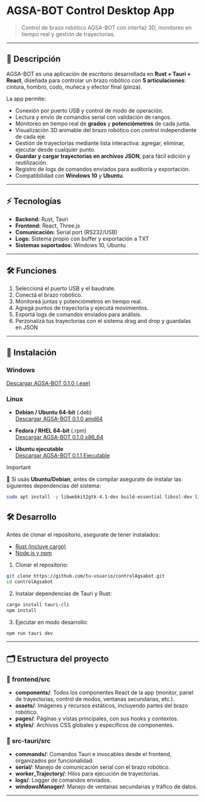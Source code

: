 # AGSA-BOT Control Desktop App

> Control de brazo robótico AGSA-BOT con interfaz 3D, monitoreo en tiempo real y gestión de trayectorias.

---

## 🔹 Descripción

AGSA-BOT es una aplicación de escritorio desarrollada en **Rust + Tauri + React**, diseñada para controlar un brazo robótico con **5 articulaciones**: cintura, hombro, codo, muñeca y efector final (pinza).  

La app permite:

- Conexión por puerto USB y control de modo de operación.
- Lectura y envío de comandos serial con validación de rangos.
- Monitoreo en tiempo real de **grados** y **potenciómetros** de cada junta.
- Visualización 3D animable del brazo robótico con control independiente de cada eje.
- Gestión de trayectorias mediante lista interactiva: agregar, eliminar, ejecutar desde cualquier punto.
- **Guardar y cargar trayectorias en archivos JSON**, para fácil edición y reutilización.
- Registro de logs de comandos enviados para auditoría y exportación.
- Compatibilidad con **Windows 10** y **Ubuntu**.

---

## ⚡ Tecnologías

- **Backend:** Rust, Tauri
- **Frontend:** React, Three.js
- **Comunicación:** Serial port (RS232/USB)
- **Logs:** Sistema propio con buffer y exportación a TXT
- **Sistemas soportados:** Windows 10, Ubuntu

---


## 🛠 Funciones

1. Seleccioná el puerto USB y el baudrate.
2. Conectá el brazo robótico.
3. Monitoreá juntas y potenciómetros en tiempo real.
4. Agregá puntos de trayectoria y ejecutá movimientos.
5. Exportá logs de comandos enviados para análisis.
6. Perzonalizá tus trayectorias con el sistema drag and drop y guardalas en JSON

---

## 🚀 Instalación

### Windows
[Descargar AGSA-BOT 0.1.0 (.exe)](https://drive.google.com/file/d/1LQOq12TTluvOw8Jo2wnUkJ2oB2K1xXHq/view?usp=sharing)

### Linux

- **Debian / Ubuntu 64-bit** (.deb)  
[Descargar AGSA-BOT 0.1.0 amd64](https://drive.google.com/file/d/1OtzkAO70l52YoNRL0lHUkKZOdytXQr9q/view?usp=sharing)

- **Fedora / RHEL 64-bit** (.rpm)  
[Descargar AGSA-BOT 0.1.0 x86_64](https://drive.google.com/file/d/1HXcOL18T77HWEMoAGFjITHQi4wfDhMyf/view?usp=sharing)

- **Ubuntu ejecutable**  
[Descargar AGSA-BOT 0.1.1 Ejecutable](https://drive.google.com/file/d/1I_BzAh6fzEU33-FBzZbldwmzjtgCK3yP/view?usp=sharing)

> [!IMPORTANT]  
> 🔹 Si usás **Ubuntu/Debian**, antes de compilar asegurate de instalar las siguientes dependencias del sistema:  
> ```bash
> sudo apt install -y libwebkit2gtk-4.1-dev build-essential libssl-dev libgtk-3-dev libayatana-appindicator3-dev librsvg2-dev
> ```

## 🛠 Desarrollo

Antes de clonar el repositorio, asegurate de tener instalados:

- [Rust (incluye cargo)](https://www.rust-lang.org/tools/install)
- [Node.js y npm](https://nodejs.org/)


1. Clonar el repositorio:

```bash
git clone https://github.com/tu-usuario/controlAgsabot.git
cd controlAgsabot
```
2. Instalar dependencias de Tauri y Rust:

```bash
cargo install tauri-cli
npm install
```

3. Ejecutar en modo desarrollo:

```bash
npm run tauri dev
```

---

## 🗂 Estructura del proyecto

### 📁 frontend/src
- **components/**: Todos los componentes React de la app (monitor, panel de trayectorias, control de modos, ventanas secundarias, etc.).
- **assets/**: Imágenes y recursos estáticos, incluyendo partes del brazo robótico.
- **pages/**: Páginas y vistas principales, con sus hooks y contextos.
- **styles/**: Archivos CSS globales y específicos de componentes.

### 📁 src-tauri/src
- **commands/**: Comandos Tauri e invocables desde el frontend, organizados por funcionalidad.
- **serial/**: Manejo de comunicación serial con el brazo robótico.
- **worker_Trajectory/**: Hilos para ejecución de trayectorias.
- **logs/**: Logger de comandos enviados.
- **windowsManager/**: Manejo de ventanas secundarias y tráfico de datos.

---
